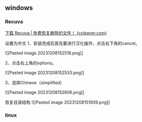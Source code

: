 
## windows
### Recuva
[下载 Recuva | 免费恢复删除的文件！ (ccleaner.com)](https://www.ccleaner.com/zh-cn/recuva)

设置为中文
1、安装完成后首先要进行汉化操作，点击右下角的cancel。

![[Pasted image 20231208152516.png]]

2、点击右上角的options。

![[Pasted image 20231208152533.png]]

3、选择Chinese（simplified）

![[Pasted image 20231208152606.png]]



恢复目录结构
![[Pasted image 20231208151939.png]]

### linux